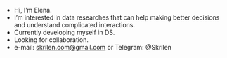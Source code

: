 -  Hi, I’m Elena.
-  I’m interested in data researches that can help making better decisions and understand complicated interactions.
-  Currently developing myself in DS.
-  Looking for collaboration.
-  e-mail: skrilen.com@gmail.com or Telegram: @Skrilen

<!---
Elen-Skri/Elen-Skri is a ✨ special ✨ repository because its `README.md` (this file) appears on your GitHub profile.
You can click the Preview link to take a look at your changes.
--->
